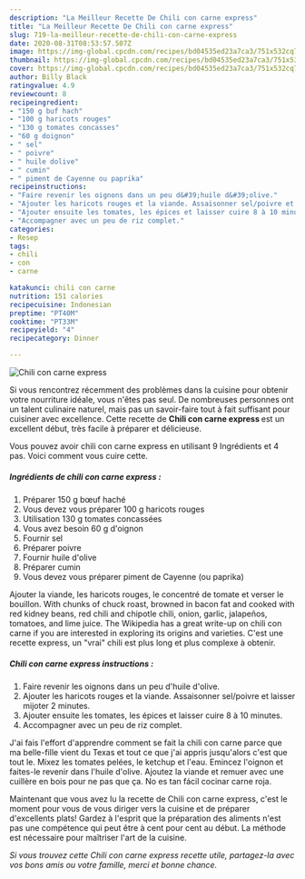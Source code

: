 ```yaml
---
description: "La Meilleur Recette De Chili con carne express"
title: "La Meilleur Recette De Chili con carne express"
slug: 719-la-meilleur-recette-de-chili-con-carne-express
date: 2020-08-31T08:53:57.507Z
image: https://img-global.cpcdn.com/recipes/bd04535ed23a7ca3/751x532cq70/chili-con-carne-express-photo-principale-de-la-recette.jpg
thumbnail: https://img-global.cpcdn.com/recipes/bd04535ed23a7ca3/751x532cq70/chili-con-carne-express-photo-principale-de-la-recette.jpg
cover: https://img-global.cpcdn.com/recipes/bd04535ed23a7ca3/751x532cq70/chili-con-carne-express-photo-principale-de-la-recette.jpg
author: Billy Black
ratingvalue: 4.9
reviewcount: 8
recipeingredient:
- "150 g buf hach"
- "100 g haricots rouges"
- "130 g tomates concasses"
- "60 g doignon"
- " sel"
- " poivre"
- " huile dolive"
- " cumin"
- " piment de Cayenne ou paprika"
recipeinstructions:
- "Faire revenir les oignons dans un peu d&#39;huile d&#39;olive."
- "Ajouter les haricots rouges et la viande. Assaisonner sel/poivre et laisser mijoter 2 minutes."
- "Ajouter ensuite les tomates, les épices et laisser cuire 8 à 10 minutes."
- "Accompagner avec un peu de riz complet."
categories:
- Resep
tags:
- chili
- con
- carne

katakunci: chili con carne 
nutrition: 151 calories
recipecuisine: Indonesian
preptime: "PT40M"
cooktime: "PT33M"
recipeyield: "4"
recipecategory: Dinner

---
```



![Chili con carne express](https://img-global.cpcdn.com/recipes/bd04535ed23a7ca3/751x532cq70/chili-con-carne-express-photo-principale-de-la-recette.jpg)

Si vous rencontrez récemment des problèmes dans la cuisine pour obtenir votre nourriture idéale, vous n'êtes pas seul. De nombreuses personnes ont un talent culinaire naturel, mais pas un savoir-faire tout à fait suffisant pour cuisiner avec excellence. Cette recette de <strong> Chili con carne express </strong> est un excellent début, très facile à préparer et délicieuse.

<!--inarticleads1-->

Vous pouvez avoir chili con carne express en utilisant 9 Ingrédients et 4 pas. Voici comment vous cuire cette.

##### Ingrédients de chili con carne express :

1. Préparer 150 g bœuf haché
1. Vous devez vous préparer 100 g haricots rouges
1. Utilisation 130 g tomates concassées
1. Vous avez besoin 60 g d&#39;oignon
1. Fournir  sel
1. Préparer  poivre
1. Fournir  huile d&#39;olive
1. Préparer  cumin
1. Vous devez vous préparer  piment de Cayenne (ou paprika)


Ajouter la viande, les haricots rouges, le concentré de tomate et verser le bouillon. With chunks of chuck roast, browned in bacon fat and cooked with red kidney beans, red chili and chipotle chili, onion, garlic, jalapeños, tomatoes, and lime juice. The Wikipedia has a great write-up on chili con carne if you are interested in exploring its origins and varieties. C&#39;est une recette express, un &#34;vrai&#34; chili est plus long et plus complexe à obtenir. 

<!--inarticleads2-->

##### Chili con carne express instructions :

1. Faire revenir les oignons dans un peu d&#39;huile d&#39;olive.
1. Ajouter les haricots rouges et la viande. Assaisonner sel/poivre et laisser mijoter 2 minutes.
1. Ajouter ensuite les tomates, les épices et laisser cuire 8 à 10 minutes.
1. Accompagner avec un peu de riz complet.


J&#39;ai fais l&#39;effort d&#39;apprendre comment se fait la chili con carne parce que ma belle-fille vient du Texas et tout ce que j&#39;ai appris jusqu&#39;alors c&#39;est que tout le. Mixez les tomates pelées, le ketchup et l&#39;eau. Emincez l&#39;oignon et faites-le revenir dans l&#39;huile d&#39;olive. Ajoutez la viande et remuer avec une cuillère en bois pour ne pas que ça. No es tan fácil cocinar carne roja. 

<!--inarticleads1-->

<p>
Maintenant que vous avez lu la recette de Chili con carne express, c'est le moment pour vous de vous diriger vers la cuisine et de préparer d'excellents plats! Gardez à l'esprit que la préparation des aliments n'est pas une compétence qui peut être à cent pour cent au début. La méthode est nécessaire pour maîtriser l'art de la cuisine.
</p>

<p>
<i>Si vous trouvez cette Chili con carne express recette utile, partagez-la avec vos bons amis ou votre famille, merci et bonne chance.</i>
</p>
